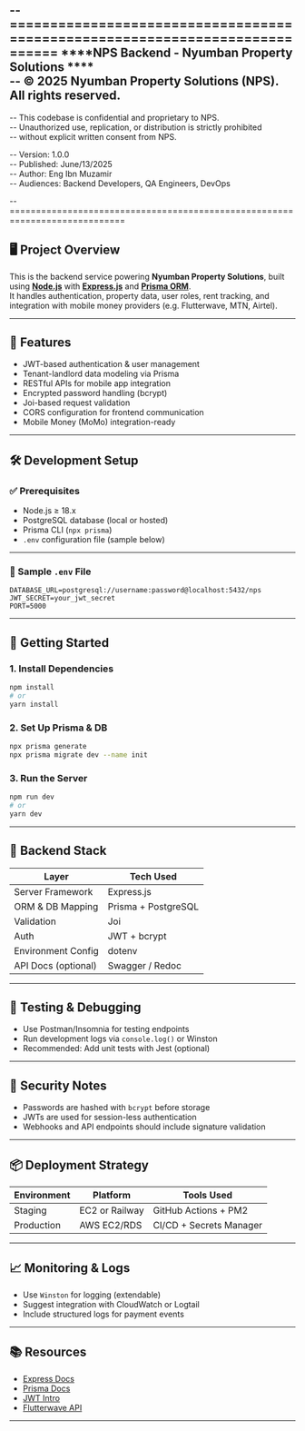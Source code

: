 -- ============================================================================
****NPS Backend - Nyumban Property Solutions ****  
--  © 2025 Nyumban Property Solutions (NPS). All rights reserved.  
--
--  This codebase is confidential and proprietary to NPS.  
--  Unauthorized use, replication, or distribution is strictly prohibited  
--  without explicit written consent from NPS.

--  Version: 1.0.0  
--  Published: June/13/2025  
--  Author: Eng Ibn Muzamir  
--  Audiences: Backend Developers, QA Engineers, DevOps

-- ============================================================================

## 🖥️ Project Overview

This is the backend service powering **Nyumban Property Solutions**, built using [**Node.js**](https://nodejs.org/) with [**Express.js**](https://expressjs.com/) and [**Prisma ORM**](https://www.prisma.io/).  
It handles authentication, property data, user roles, rent tracking, and integration with mobile money providers (e.g. Flutterwave, MTN, Airtel).

---

## 📌 Features

- JWT-based authentication & user management
- Tenant-landlord data modeling via Prisma
- RESTful APIs for mobile app integration
- Encrypted password handling (bcrypt)
- Joi-based request validation
- CORS configuration for frontend communication
- Mobile Money (MoMo) integration-ready

---

## 🛠️ Development Setup

### ✅ Prerequisites

- Node.js ≥ 18.x
- PostgreSQL database (local or hosted)
- Prisma CLI (`npx prisma`)
- `.env` configuration file (sample below)

---

### 📁 Sample `.env` File

```env
DATABASE_URL=postgresql://username:password@localhost:5432/nps
JWT_SECRET=your_jwt_secret
PORT=5000
````

---

## 🚀 Getting Started

### 1. Install Dependencies

```bash
npm install
# or
yarn install
```

### 2. Set Up Prisma & DB

```bash
npx prisma generate
npx prisma migrate dev --name init
```

### 3. Run the Server

```bash
npm run dev
# or
yarn dev
```

---

## 🧩 Backend Stack

| Layer               | Tech Used           |
| ------------------- | ------------------- |
| Server Framework    | Express.js          |
| ORM & DB Mapping    | Prisma + PostgreSQL |
| Validation          | Joi                 |
| Auth                | JWT + bcrypt        |
| Environment Config  | dotenv              |
| API Docs (optional) | Swagger / Redoc     |

---

## 🧪 Testing & Debugging

* Use Postman/Insomnia for testing endpoints
* Run development logs via `console.log()` or Winston
* Recommended: Add unit tests with Jest (optional)

---

## 🔐 Security Notes

* Passwords are hashed with `bcrypt` before storage
* JWTs are used for session-less authentication
* Webhooks and API endpoints should include signature validation

---

## 📦 Deployment Strategy

| Environment | Platform       | Tools Used              |
| ----------- | -------------- | ----------------------- |
| Staging     | EC2 or Railway | GitHub Actions + PM2    |
| Production  | AWS EC2/RDS    | CI/CD + Secrets Manager |

---

## 📈 Monitoring & Logs

* Use `Winston` for logging (extendable)
* Suggest integration with CloudWatch or Logtail
* Include structured logs for payment events

---

## 📚 Resources

* [Express Docs](https://expressjs.com/)
* [Prisma Docs](https://www.prisma.io/docs)
* [JWT Intro](https://jwt.io/introduction/)
* [Flutterwave API](https://developer.flutterwave.com/)

---

